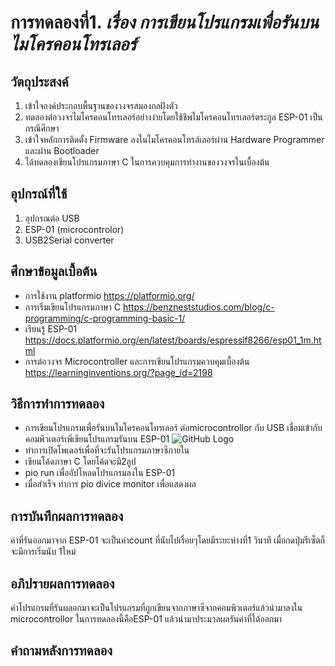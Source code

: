 # การทดลองที่1. _เรื่อง การเขียนโปรแกรมเพื่อรันบนไมโครคอนโทรเลอร์_

## วัตถุประสงค์
1. เข้าใจองค์ประกอบพื้นฐานของวงจรสมองกลฝังตัว
2. ทดลองต่อวงจรไมโครคอนโทรเลอร์อย่างง่ายโดยใช้ชิพไมโครคอนโทรเลอร์ตระกูล ESP-01 เป็นกรณีศึกษา
3. เข้าใจหลักการติดตั้ง Firmware ลงในไมโครคอนโทรล์เลอร์ผ่าน Hardware Programmer และผ่าน Bootloader
4. ได้ทดลองเขียนโปรแกรมภาษา C ในการควบคุมการทำงานของวงจรในเบื้องต้น

## อุปกรณ์ที่ใช้
1. อุปกรณต่อ USB
2. ESP-01 (microcontrolor)
3. USB2Serial converter

## ศึกษาข้อมูลเบื้อต้น
* การใช้งาน platformio https://platformio.org/
* การเริ่มเขียนโปรแกรมภาษา C https://benzneststudios.com/blog/c-programming/c-programming-basic-1/
* เรียนรู้ ESP-01   https://docs.platformio.org/en/latest/boards/espressif8266/esp01_1m.html
* การต่อวงจร Microcontroller และการเขียนโปรแกรมควบคุมเบื้องต้น https://learninginventions.org/?page_id=2198

## วิธีการทำการทดลอง
 * การเขียนโปรแกรมเพื่อรันบนไมโครคอนโทรเลอร์ ต่อmicrocontrollor กับ USB เชื่อมเข้ากับคอมพิวเตอร์เพิ่เขียนโปรแกรมรันบน ESP-01 
 ![GitHub Logo](S__2433184.png)
 * ทำการเปิดโพเดอร์เพื่อที่จะรันโปรแกรมภาษาซีภายใน
 * เขียนโค้ดภาษา C โดยโค้ดจะมี2ลูป
 * pio run เพื่ออัปโหลดโปรแกรมลงใน ESP-01 
 * เมื่อสำเร็จ ทำการ pio divice monitor เพื่อแสดงผล

## การบันทึกผลการทดลอง
ค่าที่รันออกมาจาก ESP-01 จะเป็นค่าcount ที่นับไปเรื่อยๆโดยมีระยะห่างที่1 วินาที เมื่อกดปุ่มรีเซ็ตก็จะมีการเริ่มนับ 1ใหม่
 
## อภิปรายผลการทดลอง
ค่าโปรแกรมที่รันผลอกมาจะเป็นโปรแกรมที่ถูกเขียนจากภาษาซีจากคอมพิวเตอร์แล้วนำมาลงใน microcontrollor ในการทดลองนี้คือESP-01  แล้วนำมาประมวลผลรันค่าที่ได้ออกมา
 

## คำถามหลังการทดลอง
